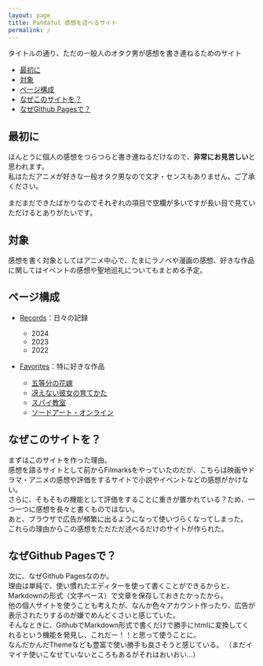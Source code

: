 ```yaml
---
layout: page
title: Pandaful 感想を述べるサイト
permalink: /
---
```


タイトルの通り、ただの一般人のオタク男が感想を書き連ねるためのサイト

- [最初に](#最初に)
- [対象](#対象)
- [ページ構成](#ページ構成)
- [なぜこのサイトを？](#なぜこのサイトを)
- [なぜGithub Pagesで？](#なぜgithub-pagesで)

## 最初に

ほんとうに個人の感想をつらつらと書き連ねるだけなので、**非常にお見苦しい**と思われます。  
私はただアニメが好きな一般オタク男なので文才・センスもありません。ご了承ください。

まだまだできたばかりなのでそれぞれの項目で空欄が多いですが長い目で見ていただけるとありがたいです。

## 対象

感想を書く対象としてはアニメ中心で、たまにラノベや漫画の感想、好きな作品に関してはイベントの感想や聖地巡礼についてもまとめる予定。

## ページ構成

- [Records](./records)：日々の記録
    - 2024
    - 2023
    - 2022
- [Favorites](./favorites)：特に好きな作品

    - [五等分の花嫁](./gotobun)
    - [冴えない彼女の育てかた](./saekano)
    - [スパイ教室](./spyroom)
    - [ソードアート・オンライン](./sao)

## なぜこのサイトを？

まずはこのサイトを作った理由。  
感想を語るサイトとして前からFilmarksをやっていたのだが、こちらは映画やドラマ・アニメの感想や評価をするサイトで小説やイベントなどの感想がかけない。  
さらに、そもそもの機能として評価をすることに重きが置かれている？ため、一つ一つに感想を長々と書くものではない。  
あと、ブラウザで広告が頻繁に出るようになって使いづらくなってしまった。  
これらの理由からこの感想をただただ述べるだけのサイトが作られた。  

## なぜGithub Pagesで？

次に、なぜGithub Pagesなのか。  
理由は単純で、使い慣れたエディターを使って書くことができるからと、Markdownの形式（文字ベース）で文章を保存しておきたかったから。  
他の個人サイトを使うことも考えたが、なんか色々アカウント作ったり、広告が表示されたりするのが嫌でめんどくさいと感じていた。  
そんなときに、GithubでMarkdown形式で書くだけで勝手にhtmlに変換してくれるという機能を発見し、これだー！！と思って使うことに。  
なんだかんだThemeなども豊富で使い勝手も良さそうと感じている。
（まだイマイチ使いこなせていないところもあるがそれはおいおい…）
